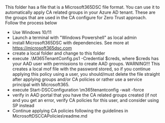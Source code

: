 This folder has a file that is a Microsoft365DSC file format. You can use it to automatically apply CA related groups in your Azure AD tenant. 
These are the groups that are used in the CA configure for Zero Trust approach. Follow the process below
- Use Windows 10/11
- Launch a terminal with "Windows Powershell" as local admin
- install Microsoft365DSC with dependencies. See more at https://microsoft365dsc.com 
- create a local folder <m365dscgroupsfolder> and change to this folder
- execute .\M365TenantConfig.ps1 -Credential $creds, where $creds has your AAD user with permissions to create AAD groups.
  WARNING!!! This creates a local mof file with the password stored, so if you continue applying this policy using a user, 
  you should/must delete the file straight after applying groups and/or CA policies or rather use a service principal with Microsoft365.
- execute Start-DSCConfiguration <m365dscgroupsfolder>\m365tenantconfig -wait -force
- verify in AAD portal that you have the CA related groups created (if not and you get an error, verify CA policies for this user, and consider using SP instead
- Continue applying CA policies following the guidelines in MicrosoftDSCCAPolicies\readme.md    
